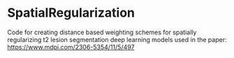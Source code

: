 # SpatialRegularization
Code for creating distance based weighting schemes for spatially regularizing t2 lesion segmentation deep learning models used in the paper:
https://www.mdpi.com/2306-5354/11/5/497

